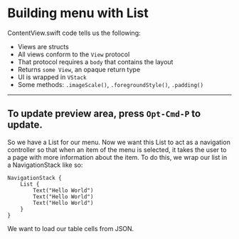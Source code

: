 # Building menu with List
ContentView.swift code tells us the following:
- Views are structs
- All views conform to the `View` protocol
- That protocol requires a `body` that contains the layout
- Returns `some View`, an opaque return type
- UI is wrapped in `VStack`
- Some methods: `.imageScale()`, `.foregroundStyle()`,
    `.padding()`
---
To update preview area, press `Opt-Cmd-P` to update.
---
So we have a List for our menu. Now we want this List to act as
a navigation controller so that when an item of the menu is
selected, it takes the user to a page with more information about
the item. To do this, we wrap our list in a NavigationStack like
so:
```
NavigationStack {
    List {
        Text("Hello World")
        Text("Hello World")
        Text("Hello World")
    }
}
```
We want to load our table cells from JSON.

